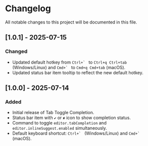 # Changelog

All notable changes to this project will be documented in this file.


## [1.0.1] - 2025-07-15

### Changed
- Updated default hotkey from ``Ctrl+` `` to `Ctrl+q Ctrl+tab` (Windows/Linux) and ``Cmd+` `` to `Cmd+q Cmd+tab` (macOS).
- Updated status bar item tooltip to reflect the new default hotkey.

## [1.0.0] - 2025-07-14

### Added
- Initial release of Tab Toggle Completion.
- Status bar item with `✔` or `✘` icon to show completion status.
- Command to toggle `editor.tabCompletion` and `editor.inlineSuggest.enabled` simultaneously.
- Default keyboard shortcut: ``Ctrl+` `` (Windows/Linux) and ``Cmd+` `` (macOS).